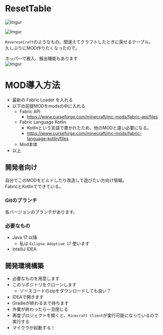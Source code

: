 # ResetTable

![Imgur](https://imgur.com/BfpHj2r.gif)

![Imgur](https://imgur.com/YXRxKIN.png)

`RevereseCraft`のようなもの。間違えてクラフトしたときに戻せるテーブル。  
久しぶりにMOD作りたくなったので。

ホッパーで搬入、搬出機能もあります  
![Imgur](https://imgur.com/eBSK2rK.png)

# MOD導入方法
- 最新の Fabric Loader を入れる
- 以下の前提MODをmodsの中に入れる
  - Fabric API
    - https://www.curseforge.com/minecraft/mc-mods/fabric-api/files
  - Fabric Language Kotlin
    - Kotlinという言語で書かれたため、他のMODと違い必要になる。
    - https://www.curseforge.com/minecraft/mc-mods/fabric-language-kotlin/files
  - Mod本体
- 以上

## 開発者向け

自分でこのMODをビルドしたり改造して遊びたい方向け情報。  
FabricとKotlinでできている。

### Gitのブランチ

各バージョンのブランチがあります。

### 必要なもの

- Java 17 以降
  - 私は `Eclipse Adoptium 17` 使います
- IntelliJ IDEA

## 開発環境構築

- 必要なものを用意します
- このリポジトリをクローンします
    - ソースコードのzipをダウンロードしても良い？
- IDEAで開きます
- Gradleが終わるまで待ちます
- 作業が終わったら一旦閉じる
- 再度プロジェクトを開くと、`Minecraft Client`が実行可能になっているので実行する
- マイクラが起動する！
